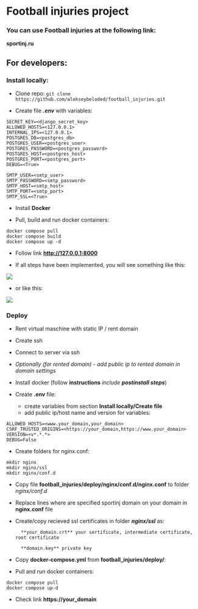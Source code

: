 # Football injuries project

### You can use Football injuries at the following link:
<p><a href="https://sportinj.ru/" class="external-link" style="text-decoration: none" target="_blank"><strong>sportinj.ru</strong></a></p>

## For developers:

### Install locally:

* Clone repo:
```git clone https://github.com/alekseybeloded/football_injuries.git```

* Create file **_.env_** with variables:

```env
SECRET_KEY=<django_secret_key>
ALLOWED_HOSTS=<127.0.0.1>
INTERNAL_IPS=<127.0.0.1>
POSTGRES_DB=<postgres_db>
POSTGRES_USER=<postgres_user>
POSTGRES_PASSWORD=<postgres_password>
POSTGRES_HOST=<postgres_host>
POSTGRES_PORT=<postgres_port>
DEBUG=<True>

SMTP_USER=<smtp_user>
SMTP_PASSWORD=<smtp_password>
SMTP_HOST=<smtp_host>
SMTP_PORT=<smtp_port>
SMTP_SSL=<True>
```

* Install <a href="https://docs.docker.com/engine/install/" class="external-link" style="text-decoration: none" target="_blank"><strong>Docker</strong></a>

* Pull, build and run docker containers:

``` run commands
docker compose pull
docker compose build
docker compose up -d
```

* Follow link <a href="http://127.0.0.1" class="external-link" style="text-decoration: none" target="_blank"><strong>http://127.0.0.1:8000</strong></a>

* If all steps have been implemented, you will see something like this:
<image src="images/homepage.png" style="max-width: 100%; height: auto">

* or like this:
<image src="images/homepage_dark.png" style="max-width: 100%; height: auto">


### Deploy

* Rent virtual maschine with static IP / rent domain

* Create ssh

* Connect to server via ssh

* _Optionally (for rented domain) - add public ip to rented domain in domain settings_

* Install docker (follow <a href="https://docs.docker.com/engine/install/" class="external-link" style="text-decoration: none" target="_blank"><strong>instructions</strong></a> _include_ **_postinstall steps_**)

* Create **.env** file:
    * create variables from section **Install locally/Create file**
    * add public ip/host name and version for variables:

```env
ALLOWED_HOSTS=<www.your_domain,your_domain>
CSRF_TRUSTED_ORIGINS=<https://your_domain,https://www.your_domain>
VERSION=<v*.*.*>
DEBUG=False
```

* Create folders for nginx.conf:
``` run
mkdir nginx
mkdir nginx/ssl
mkdir nginx/conf.d
```

* Copy file **football_injuries/deploy/nginx/conf.d/nginx.conf** to folder _nginx/conf.d_
* Replace lines where are specified sportinj domain on your domain in **nginx.conf** file

* Create/copy recieved ssl certificates in folder **_nginx/ssl_** as:

        **your_domain.crt** your sertificate, intermediate certificate, root certificate

        **domain.key** private key

* Copy **docker-compose.yml** from **football_injuries/deploy/**:
* Pull and run docker containers:

```run
docker compose pull
docker compose up-d
```

* Check link <a href="#" class="external-link" style="text-decoration: none" target="_blank"><strong>https://your_domain</strong></a>

